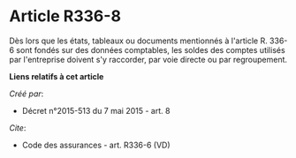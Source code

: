 # Article R336-8

Dès lors que les états, tableaux ou documents mentionnés à l'article R. 336-6 sont fondés sur des données comptables, les
soldes des comptes utilisés par l'entreprise doivent s'y raccorder, par voie directe ou par regroupement.

**Liens relatifs à cet article**

_Créé par_:

  - Décret n°2015-513 du 7 mai 2015 - art. 8

_Cite_:

  - Code des assurances - art. R336-6 (VD)
